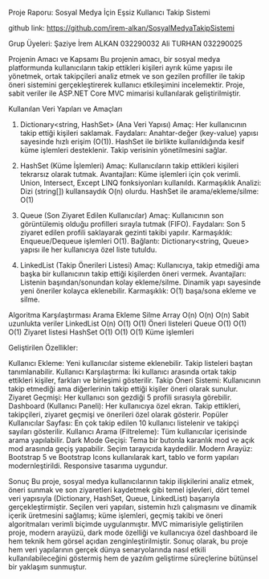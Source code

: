 Proje Raporu: Sosyal Medya İçin Eşsiz Kullanıcı Takip Sistemi

github link:
https://github.com/irem-alkan/SosyalMedyaTakipSistemi

Grup Üyeleri:
Şaziye İrem ALKAN 032290032
Ali TURHAN 032290025

 Projenin Amacı ve Kapsamı
Bu projenin amacı, bir sosyal medya platformunda kullanıcıların takip ettikleri kişileri ayrık küme yapısı ile yönetmek, ortak takipçileri analiz etmek ve son gezilen profiller ile takip öneri sistemini gerçekleştirerek kullanıcı etkileşimini incelemektir. 
Proje, sabit veriler ile ASP.NET Core MVC mimarisi kullanılarak geliştirilmiştir.

 Kullanılan Veri Yapıları ve Amaçları
 
1. Dictionary<string, HashSet>  (Ana Veri Yapısı)
Amaç: Her kullanıcının takip ettiği kişileri saklamak.
Faydaları:
Anahtar-değer (key-value) yapısı sayesinde hızlı erişim (O(1)).
HashSet ile birlikte kullanıldığında kesif küme işlemleri desteklenir.
Takip verisinin yönetilmesini sağlar.

2. HashSet  (Küme İşlemleri)
Amaç: Kullanıcıların takip ettikleri kişileri tekrarsız olarak tutmak.
Avantajları:
Küme işlemleri için çok verimli.
Union, Intersect, Except LINQ fonksiyonları kullanıldı.
Karmaşıklık Analizi:
Dizi (string[]) kullansaydık O(n) olurdu.
HashSet ile arama/ekleme/silme: O(1)

3. Queue  (Son Ziyaret Edilen Kullanıcılar)
Amaç: Kullanıcının son görüntülemiş olduğu profilleri sırayla tutmak (FIFO).
Faydaları:
Son 5 ziyaret edilen profili saklayarak gezinti takibi yapılır.
Karmaşıklık: Enqueue/Dequeue işlemleri O(1).
Bağlantı: Dictionary<string, Queue<string>> yapısı ile her kullanıcıya özel liste tutuldu.

4. LinkedList  (Takip Önerileri Listesi)
Amaç: Kullanıcıya, takip etmediği ama başka bir kullanıcının takip ettiği kişilerden öneri vermek.
Avantajları:
Listenin başından/sonundan kolay ekleme/silme.
Dinamik yapı sayesinde yeni öneriler kolayca eklenebilir.
Karmaşıklık: O(1) başa/sona ekleme ve silme.

Algoritma Karşılaştırması
               Arama  Ekleme Silme
Array           O(n)   O(n)  O(n)  Sabit uzunlukta veriler
LinkedList      O(n)   O(1)  O(1)  Öneri listeleri
Queue           O(1)   O(1)  O(1)  Ziyaret listesi
HashSet         O(1)   O(1)  O(1)  Küme işlemleri

Geliştirilen Özellikler:

Kullanıcı Ekleme: Yeni kullanıcılar sisteme eklenebilir. Takip listeleri baştan tanımlanabilir.
Kullanıcı Karşılaştırma: İki kullanıcı arasında ortak takip ettikleri kişiler, farkları ve birleşimi gösterilir.
Takip Öneri Sistemi: Kullanıcının takip etmediği ama diğerlerinin takip ettiği kişiler öneri olarak sunulur.
Ziyaret Geçmişi: Her kullanıcı son gezdiği 5 profili sırasıyla görebilir.
Dashboard (Kullanıcı Paneli): Her kullanıcıya özel ekran. Takip ettikleri, takipçileri, ziyaret geçmişi ve önerileri özel olarak gösterir.
Popüler Kullanıcılar Sayfası: En çok takip edilen 10 kullanıcı listelenir ve takipçi sayıları gösterilir.
Kullanıcı Arama (Filtreleme): Tüm kullanıcılar içerisinde arama yapılabilir.
Dark Mode Geçişi: Tema bir butonla karanlık mod ve açık mod arasında geçiş yapabilir. Seçim tarayıcıda kaydedilir.
Modern Arayüz: Bootstrap 5 ve Bootstrap Icons kullanılarak kart, tablo ve form yapıları modernleştirildi. Responsive tasarıma uygundur.

Sonuç
Bu proje, sosyal medya kullanıcılarının takip ilişkilerini analiz etmek, öneri sunmak ve son ziyaretleri kaydetmek gibi temel işlevleri, dört temel veri yapısıyla (Dictionary, HashSet, Queue, LinkedList) başarıyla gerçekleştirmiştir.
Seçilen veri yapıları, sistemin hızlı çalışmasını ve dinamik içerik üretmesini sağlamış; küme işlemleri, geçmiş takibi ve öneri algoritmaları verimli biçimde uygulanmıştır. MVC mimarisiyle geliştirilen proje, modern arayüzü, dark mode özelliği ve kullanıcıya özel dashboard ile hem teknik hem görsel açıdan zenginleştirilmiştir.
Sonuç olarak, bu proje hem veri yapılarının gerçek dünya senaryolarında nasıl etkili kullanılabileceğini göstermiş hem de yazılım geliştirme süreçlerine bütünsel bir yaklaşım sunmuştur.


